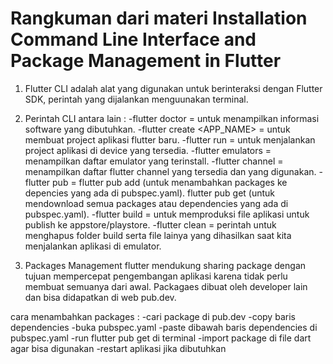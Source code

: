# Rangkuman dari materi Installation Command Line Interface and Package Management in Flutter

1. Flutter CLI adalah alat yang digunakan untuk berinteraksi dengan Flutter SDK, perintah yang dijalankan menguunakan terminal. 

2. Perintah CLI antara lain :
-flutter doctor = untuk menampilkan informasi software yang dibutuhkan.
-flutter create <APP_NAME> = untuk membuat project aplikasi flutter baru.
-flutter run = untuk menjalankan project aplikasi di device yang tersedia.
-flutter emulators = menampilkan daftar emulator yang terinstall.
-flutter channel = menampilkan daftar flutter channel yang tersedia dan yang digunakan.
-flutter pub = flutter pub add (untuk menambahkan packages ke depencies yang ada di pubspec.yaml). flutter pub get (untuk mendownload semua packages atau dependencies yang ada di pubspec.yaml).
-flutter build = untuk memproduksi file aplikasi untuk publish ke appstore/playstore.
-flutter clean = perintah untuk menghapus folder build serta file lainya yang dihasilkan saat kita menjalankan aplikasi di emulator.

3. Packages Management
flutter mendukung sharing package dengan tujuan mempercepat pengembangan aplikasi karena tidak perlu membuat semuanya dari awal. Packagaes dibuat oleh developer lain dan bisa didapatkan di web pub.dev. 

cara menambahkan packages : 
-cari package di pub.dev
-copy baris dependencies
-buka pubspec.yaml
-paste dibawah baris dependencies di pubspec.yaml
-run flutter pub get di terminal
-import package di file dart agar bisa digunakan
-restart aplikasi jika dibutuhkan